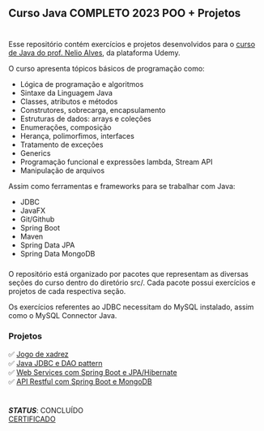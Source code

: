 ## Curso Java COMPLETO 2023 POO + Projetos

#

Esse repositório contém exercícios e projetos desenvolvidos para
o [curso de Java do prof. Nelio Alves](https://www.udemy.com/course/java-curso-completo/), da plataforma Udemy.

O curso apresenta tópicos básicos de programação como:

- Lógica de programação e algoritmos</br>
- Sintaxe da Linguagem Java</br>
- Classes, atributos e métodos</br>
- Construtores, sobrecarga, encapsulamento</br>
- Estruturas de dados: arrays e coleções</br>
- Enumerações, composição</br>
- Herança, polimorfimos, interfaces</br>
- Tratamento de exceções</br>
- Generics</br>
- Programação funcional e expressões lambda, Stream API</br>
- Manipulação de arquivos

Assim como ferramentas e frameworks para se trabalhar com Java:

- JDBC</br>
- JavaFX</br>
- Git/Github</br>
- Spring Boot</br>
- Maven</br>
- Spring Data JPA</br>
- Spring Data MongoDB</br>

###

O repositório está organizado por pacotes que representam as diversas seções
do curso dentro do diretório src/. Cada pacote possui exercícios e projetos de cada respectiva seção.

Os exercícios referentes ao JDBC necessitam do MySQL instalado, assim como o MySQL Connector Java.

### Projetos
✅ [Jogo de xadrez](https://github.com/guilchaves/java-chess)</br>
✅ [Java JDBC e DAO pattern](https://github.com/guilchaves/jdbc-demo)</br>
✅ [Web Services com Spring Boot e JPA/Hibernate](https://github.com/guilchaves/springboot-jpa)</br>
✅ [API Restful com Spring Boot e MongoDB](https://github.com/guilchaves/springboot-mongo-demo)</br>

#
_**STATUS**_: CONCLUÍDO </br>
[CERTIFICADO](https://www.udemy.com/certificate/UC-5b8911f3-e6fd-4cec-99d3-fd29965eeec7/)
